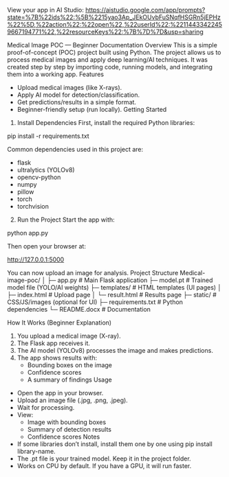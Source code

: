 View your app in AI Studio: https://aistudio.google.com/app/prompts?state=%7B%22ids%22:%5B%2215yao3Ap_JEkOUvbFuSNqfHSGRn5jEPHz%22%5D,%22action%22:%22open%22,%22userId%22:%22114433422459667194771%22,%22resourceKeys%22:%7B%7D%7D&usp=sharing

Medical Image POC — Beginner Documentation
Overview
This is a simple proof-of-concept (POC) project built using Python. The project allows us to process medical images and apply deep learning/AI techniques. It was created step by step by importing code, running models, and integrating them into a working app.
Features
- Upload medical images (like X-rays).
- Apply AI model for detection/classification.
- Get predictions/results in a simple format.
- Beginner-friendly setup (run locally).
Getting Started
1) Install Dependencies
First, install the required Python libraries:

pip install -r requirements.txt

Common dependencies used in this project are:
- flask
- ultralytics (YOLOv8)
- opencv-python
- numpy
- pillow
- torch
- torchvision
2) Run the Project
Start the app with:

python app.py

Then open your browser at:

http://127.0.0.1:5000

You can now upload an image for analysis.
Project Structure
Medical-image-poc/
│
├─ app.py              # Main Flask application
├─ model.pt            # Trained model file (YOLO/AI weights)
├─ templates/          # HTML templates (UI pages)
│   ├─ index.html      # Upload page
│   └─ result.html     # Results page
├─ static/             # CSS/JS/images (optional for UI)
├─ requirements.txt    # Python dependencies
└─ README.docx         # Documentation

How It Works (Beginner Explanation)
1. You upload a medical image (X-ray).
2. The Flask app receives it.
3. The AI model (YOLOv8) processes the image and makes predictions.
4. The app shows results with:
   - Bounding boxes on the image
   - Confidence scores
   - A summary of findings
Usage
- Open the app in your browser.
- Upload an image file (.jpg, .png, .jpeg).
- Wait for processing.
- View:
  - Image with bounding boxes
  - Summary of detection results
  - Confidence scores
Notes
- If some libraries don’t install, install them one by one using pip install library-name.
- The .pt file is your trained model. Keep it in the project folder.
- Works on CPU by default. If you have a GPU, it will run faster.

   

